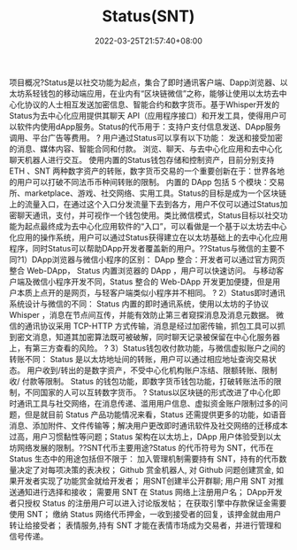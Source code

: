 ﻿---
weight: 
title: "Status(SNT)"
description: "Status是以社交功能为起点，集合了即时通讯客户端、Dapp浏览器、以太坊系轻钱包的移动端应用，在业内有“区块链微信”之称，能够让使用以太坊去中心化协议的人士相互发送加密信息、..."
date: 2022-03-25T21:57:40+08:00
lastmod: 2022-03-25T16:45:40+08:00
draft: false
authors: ["Metabd"]
featuredImage: "statussnt.webp"
link: ""
tags: ["数字代币","Status(SNT)"]
categories: ["navigation"]
navigation: ["数字代币"]
lightgallery: true
toc: true
pinned: false
recommend: false
recommend1: false
---
项目概况?Status是以社交功能为起点，集合了即时通讯客户端、Dapp浏览器、以太坊系轻钱包的移动端应用，在业内有“区块链微信”之称，能够让使用以太坊去中心化协议的人士相互发送加密信息、智能合约和数字货币。基于Whisper开发的Status为去中心化应用提供其聊天 API（应用程序接口）和开发工具，使得用户可以软件内使用dApp服务。Status的代币用于：支持户支付信息发送、DApp服务调用、平台广告等费用。
?
用户通过Status可以享有以下功能：
发送和接受加密的消息、媒体内容、智能合同和付款。
浏览、聊天、与去中心化应用和去中心化聊天机器人进行交互。
使用内置的Status钱包存储和控制资产，目前分别支持 ETH 、SNT 两种数字资产的转账，数字货币交易的一个重要创新在于：世界各地的用户可以打破不同法币币种间转账的限制。
内置的 DApp 包括 5 个模块：交易所、marketplace、游戏、社交网络、实用工具。Status的目标是成为一个区块链上的流量入口，在通过这个入口分发流量下去到各方，用户不仅可以通过Status加密聊天通讯，支付，并可视作一个钱包使用。类比微信模式，Status目标以社交功能为起点最终成为去中心化应用软件的“入口”，可以看做是一个基于以太坊去中心化应用的操作系统，用户可以通过Status获得建立在以太坊基础上的去中心化应用程序，同时Status可以帮助DApp开发者覆盖新的用户。??Status与微信的主要不同?1）DApp浏览器与微信小程序的区别：
DApp 整合：开发者可以通过官方网页整合 Web-DApp， Status 内置浏览器的 DApp ，用户可以快速访问。
与移动客户端及微信小程序开发不同，Status 整合的 Web-DApp 开发更加便捷，但是用户本质上点开的是网页，与轻客户端类似小程序并不相同。
?
2）Status即时通讯系统设计与微信的不同：
Status 内置的即时通讯系统，使用以太坊的子协议 Whisper ，消息在节点间互传，并能有效防止第三者窥探消息及消息元数据。
微信的通讯协议采用 TCP-HTTP 方式传输，消息是经过加密传输，抓包工具可以抓到密文消息，知道其加密算法既可被破解，同时聊天记录被保留在中心化服务器上，有第三方查看的风险。
?
3）Status钱包收付款功能，与微信虚拟账户之间的转账不同：
Status 是以太坊地址间的转账，用户可以通过相应地址查询交易状态。
用户收到/转出的是数字资产，不受中心化机构账户冻结、限额转账、限制收/ 付款等限制。
Status 的钱包功能，即数字货币钱包功能，打破转账法币的限制，不同国家的人可以互转数字货币。
?
Status以区块链的形式改进了中心化即时通讯工具与社交网络，在消息传递、滥用用户信息、虚拟资金账户限制过多的问题，但是就目前 Status 产品功能情况来看，Status 还需提供更多的功能，如语音消息、添加附件、文件传输等；解决用户更改即时通讯软件及社交网络的迁移成本过高，用户习惯黏性等问题；Status 架构在以太坊上，DApp 用户体验受到以太坊网络发展的限制。??SNT代币主要用途?Status 的代币符号为 SNT，代币在 Status 生态中的用途包括但不限于：
加入管理机制需要持有 SNT，持有的代币数量决定了对每项决策的表决权；
Github 赏金机器人, 对 Github 问题创建赏金, 如果开发者实现了功能赏金就给开发者；
用SNT创建半公开群聊;
用户用 SNT 对推送通知进行选择和接收；
需要用 SNT 在 Status 网络上注册用户名；
DApp开发者只授权 Status 的注册用户可以进入讨论版发帖；
在获取引擎中存款保证金需要使用 SNT；
缴纳 Status 网络代币押金，一收到接受者的回复，该押金就由用户转让给接受者；
表情服务,持有 SNT 才能在表情市场成为交易者，并进行管理和信号传递。
